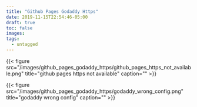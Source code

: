 ```yaml
---
title: "Github Pages Godaddy Https"
date: 2019-11-15T22:54:46-05:00
draft: true
toc: false
images:
tags:
  - untagged
---
```


{{< figure src="/images/github_pages_godaddy_https/github_pages_https_not_available.png" title="github pages https not available" caption="" >}}


{{< figure src="/images/github_pages_godaddy_https/godaddy_wrong_config.png" title="godaddy wrong config" caption="" >}}